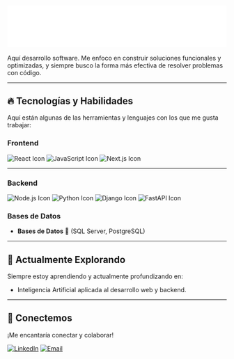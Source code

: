 ![Título principal](main-title.svg)

Aquí desarrollo software. Me enfoco en construir soluciones funcionales y optimizadas, y siempre busco la forma más efectiva de resolver problemas con código.

---

## 🔥 Tecnologías y Habilidades

Aquí están algunas de las herramientas y lenguajes con los que me gusta trabajar:

### Frontend

![React Icon](https://img.shields.io/badge/-React-61DAFB?style=flat-square&logo=react&logoColor=white) ![JavaScript Icon](https://img.shields.io/badge/-JavaScript-F7DF1E?style=flat-square&logo=javascript&logoColor=black) ![Next.js Icon](https://img.shields.io/badge/-Next.js-000000?style=flat-square&logo=next.js&logoColor=white)

---

### Backend

![Node.js Icon](https://img.shields.io/badge/-Node.js-339933?style=flat-square&logo=node.js&logoColor=white) ![Python Icon](https://img.shields.io/badge/-Python-3776AB?style=flat-square&logo=python&logoColor=white) ![Django Icon](https://img.shields.io/badge/-Django-092E20?style=flat-square&logo=django&logoColor=white) ![FastAPI Icon](https://img.shields.io/badge/-FastAPI-009688?style=flat-square&logo=fastapi&logoColor=white)

### Bases de Datos
-   **Bases de Datos** 💾 (SQL Server, PostgreSQL)

---

## 🌱 Actualmente Explorando

Siempre estoy aprendiendo y actualmente profundizando en:
-   Inteligencia Artificial aplicada al desarrollo web y backend.

---

## 🤝 Conectemos

¡Me encantaría conectar y colaborar!

[![LinkedIn](https://img.shields.io/badge/LinkedIn-0077B5?style=for-the-badge&logo=linkedin&logoColor=white)]([https://www.linkedin.com/in/italo-mamani-huaricallo-514358373/])
[![Email](https://img.shields.io/badge/Email-D14836?style=for-the-badge&logo=gmail&logoColor=white)](mailto:[italomh.4work@gmail.com])
